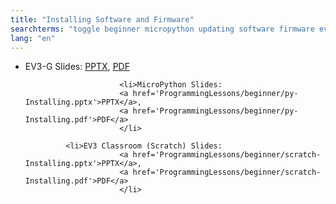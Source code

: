 ```yaml
---
title: "Installing Software and Firmware"
searchterms: "toggle beginner micropython updating software firmware ev3 upload 1.07h 1.07e 1.09d"
lang: "en"
---
```

  <ul>
                         <li>EV3-G Slides:
                           <a href='ProgrammingLessons/beginner/InstallingUpdates.pptx'>PPTX</a>,
                           <a href='ProgrammingLessons/beginner/InstallingUpdates.pdf'>PDF</a>
                         </li>

                         <li>MicroPython Slides:
                         <a href='ProgrammingLessons/beginner/py-Installing.pptx'>PPTX</a>,
                         <a href='ProgrammingLessons/beginner/py-Installing.pdf'>PDF</a>
                         </li>

			 <li>EV3 Classroom (Scratch) Slides:
                         <a href='ProgrammingLessons/beginner/scratch-Installing.pptx'>PPTX</a>,
                         <a href='ProgrammingLessons/beginner/scratch-Installing.pdf'>PDF</a>
                         </li>
  </ul>

